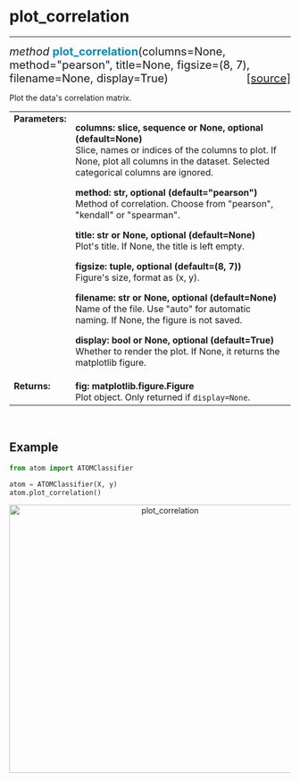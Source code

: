 # plot_correlation
------------------

<div style="font-size:20px">
<em>method</em> <strong style="color:#008AB8">plot_correlation</strong>(columns=None,
method="pearson", title=None, figsize=(8, 7), filename=None, display=True)
<span style="float:right">
<a href="https://github.com/tvdboom/ATOM/blob/master/atom/plots.py#L3517">[source]</a>
</span>
</div>

Plot the data's correlation matrix.

<table style="font-size:16px">
<tr>
<td width="20%" class="td_title" style="vertical-align:top"><strong>Parameters:</strong></td>
<td width="80%" class="td_params">
<p>
<strong>columns: slice, sequence or None, optional (default=None)</strong><br>
Slice, names or indices of the columns to plot. If None,
plot all columns in the dataset. Selected categorical
columns are ignored.
</p>
<p>
<strong>method: str, optional (default="pearson")</strong><br>
Method of correlation. Choose from "pearson", "kendall" or "spearman".
</p>
<p>
<strong>title: str or None, optional (default=None)</strong><br>
Plot's title. If None, the title is left empty.
</p>
<p>
<strong>figsize: tuple, optional (default=(8, 7))</strong><br>
Figure's size, format as (x, y).
</p>
<p>
<strong>filename: str or None, optional (default=None)</strong><br>
Name of the file. Use "auto" for automatic naming.
If None, the figure is not saved.
</p>
<p>
<strong>display: bool or None, optional (default=True)</strong><br>
Whether to render the plot. If None, it returns the matplotlib figure.
</p>
</td>
</tr>
<tr>
<td width="20%" class="td_title" style="vertical-align:top"><strong>Returns:</strong></td>
<td width="80%" class="td_params">
<strong>fig: matplotlib.figure.Figure</strong><br>
Plot object. Only returned if <code>display=None</code>.
</td>
</tr>
</table>
<br />



## Example

```python
from atom import ATOMClassifier

atom = ATOMClassifier(X, y)
atom.plot_correlation()
```
<div align="center">
    <img src="../../../img/plots/plot_correlation.png" alt="plot_correlation" width="560" height="480"/>
</div>
